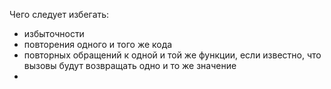 Чего следует избегать:
 * избыточности
 * повторения одного и того же кода
 * повторных обращений к одной и той же функции, если известно, что вызовы будут возвращать одно и то же значение
 * 